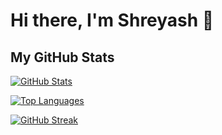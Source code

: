# Hi there, I'm Shreyash 👋

## My GitHub Stats

<!-- GitHub Stats Card -->
[![GitHub Stats](https://github-readme-stats.vercel.app/api?username=shreyashmishra&show_icons=true&theme=default)](https://github.com/shreyashmishra/github-readme-stats)

<!-- Top Languages Card -->
[![Top Languages](https://github-readme-stats.vercel.app/api/top-langs/?username=shreyashmishra&layout=compact&theme=default)](https://github.com/shreyashmishra/github-readme-stats)

<!-- GitHub Streak Stats -->
[![GitHub Streak](https://github-readme-streak-stats.herokuapp.com?user=shreyashmishra&theme=default)](https://git.io/streak-stats)
